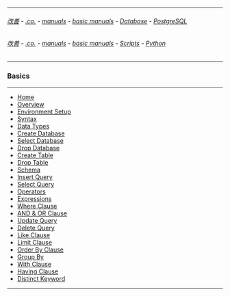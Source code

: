 
---

###### [改善](https://github.com/ttltrk/0C/blob/master/README.MD) - [.co.](https://github.com/ttltrk/PRG/blob/master/CODING.MD) - [manuals](https://github.com/ttltrk/PRG/blob/master/MAN.MD) - [basic manuals](https://github.com/ttltrk/PRG/blob/master/MANUALS.MD) - [Database](https://github.com/ttltrk/DB/blob/master/DBM/DBM.MD) - [PostgreSQL](https://github.com/ttltrk/DB/blob/master/POSTGRESQL/BPOSM/BPOSM.MD)

###### [改善](https://github.com/ttltrk/0C/blob/master/README.MD) - [.co.](https://github.com/ttltrk/PRG/blob/master/CODING.MD) - [manuals](https://github.com/ttltrk/PRG/blob/master/MAN.MD) - [basic manuals](https://github.com/ttltrk/PRG/blob/master/MANUALS.MD) - [Scripts](https://github.com/ttltrk/PRG/blob/master/PY/DOC/SC/SC.MD) - [Python](https://github.com/ttltrk/PRG/blob/master/PY/DOC/OPYM/OPYM.MD)

---

### Basics

---

* [Home]()
* [Overview]()
* [Environment Setup]()
* [Syntax]()
* [Data Types]()
* [Create Database]()
* [Select Database]()
* [Drop Database]()
* [Create Table]()
* [Drop Table]()
* [Schema]()
* [Insert Query]()
* [Select Query]()
* [Operators]()
* [Expressions]()
* [Where Clause]()
* [AND & OR Clause]()
* [Update Query]()
* [Delete Query]()
* [Like Clause]()
* [Limit Clause]()
* [Order By Clause]()
* [Group By]()
* [With Clause]()
* [Having Clause]()
* [Distinct Keyword]()

---
